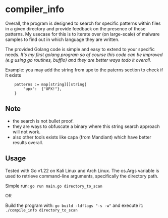 # compiler_info

Overall, the program is designed to search for specific patterns within files in a given directory and provide feedback on the presence of those patterns.
My usecase for this is to iterate over (on large-scale) of malware samples to find out in which language they are written.

The provided Golang code is simple and easy to extend to your specific needs.
*It's my first golang program so of course this code can be improved (e.g using go routines, buffio) and they are better ways todo it overall.*

Example: you may add the string from upx to the paterns section to check if it exists

```
	patterns := map[string][]string{
		"upx":  {"UPX!"},
	}
```

## Note

- the search is not bullet proof.
- they are ways to obfuscate a binary where this string search approach will not work.
- also other tools exists like capa (from Mandiant) which have better results overall.


## Usage

Tested with Go v1.22 on Kali Linux and Arch Linux.
The os.Args variable is used to retrieve command-line arguments, specifically the directory path.

Simple run:
`go run main.go directory_to_scan`

OR

Build the program with:
`go build -ldflags "-s -w"`
and execute it: `./compile_info directory_to_scan`

